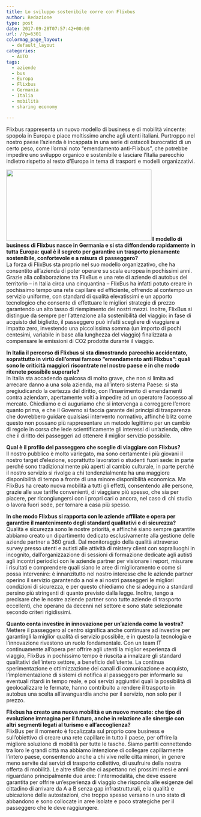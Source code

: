 ```yaml
---
title: Lo sviluppo sostenibile corre con Flixbus
author: Redazione
type: post
date: 2017-09-28T07:57:42+00:00
url: /?p=6301
colormag_page_layout:
  - default_layout
categories:
  - AUTO
tags:
  - aziende
  - bus
  - Europa
  - Flixbus
  - Germania
  - Italia
  - mobilità
  - sharing economy

---
```

Flixbus rappresenta un nuovo modello di business e di mobilità vincente: spopola in Europa e piace moltissimo anche agli utenti italiani. Purtroppo nel nostro paese l’azienda è incappata in una serie di ostacoli burocratici di un certo peso, come l’ormai noto “emendamento anti-Flixbus”, che potrebbe impedire uno sviluppo organico e sostenibile e lasciare l’Italia parecchio indietro rispetto al resto d’Europa in tema di trasporti e modelli organizzativi.

**<img decoding="async" loading="lazy" class="wp-image-6304 alignleft" src="https://progressonline.it/wp-content/uploads/2017/09/flixbus-alpen-2016-1-300x147.png" alt="" width="387" height="190" />Il modello di business di Flixbus nasce in Germania e si sta diffondendo rapidamente in tutta Europa: qual è il segreto per garantire un trasporto pienamente sostenibile, confortevole e a misura di passeggero?**  
La forza di FlixBus sta proprio nel suo modello organizzativo, che ha consentito all’azienda di poter operare su scala europea in pochissimi anni. Grazie alla collaborazione tra FlixBus e una rete di aziende di autobus del territorio – in Italia circa una cinquantina – FlixBus ha infatti potuto creare in pochissimo tempo una rete capillare ed efficiente, offrendo al contempo un servizio uniforme, con standard di qualità elevatissimi e un apporto tecnologico che consente di effettuare le migliori strategie di prezzo garantendo un alto tasso di riempimento dei nostri mezzi. Inoltre, FlixBus si distingue da sempre per l’attenzione alla sostenibilità del viaggio: in fase di acquisto del biglietto, il passeggero può infatti scegliere di viaggiare a impatto zero, investendo una piccolissima somma (un importo di pochi centesimi, variabile in base alla lunghezza del viaggio) finalizzata a compensare le emissioni di CO2 prodotte durante il viaggio.

**In Italia il percorso di Flixbus si sta dimostrando parecchio accidentato, soprattutto in virtù dell’ormai famoso “emendamento anti Flixbus”: quali sono le criticità maggiori riscontrate nel nostro paese e in che modo ritenete possibile superarle?**  
In Italia sta accadendo qualcosa di molto grave, che non si limita ad arrecare danno a una sola azienda, ma all’intero sistema Paese: si sta pregiudicando la certezza del diritto, con l’inserimento di emendamenti contra aziendam, apertamente volti a impedire ad un operatore l’accesso al mercato. Chiediamo e ci auguriamo che si intervenga a correggere l’errore quanto prima, e che il Governo si faccia garante dei principi di trasparenza che dovrebbero guidare qualsiasi intervento normativo, affinché blitz come questo non possano più rappresentare un metodo legittimo per un cambio di regole in corsa che lede scientificamente gli interessi di un’azienda, oltre che il diritto dei passeggeri ad ottenere il miglior servizio possibile.

**Qual è il profilo del passeggero che sceglie di viaggiare con Flixbus?**  
Il nostro pubblico è molto variegato, ma sono certamente i più giovani il nostro target d’elezione, soprattutto lavoratori o studenti fuori sede: in parte perché sono tradizionalmente più aperti al cambio culturale, in parte perché il nostro servizio si rivolge a chi tendenzialmente ha una maggiore disponibilità di tempo a fronte di una minore disponibilità economica. Ma FlixBus ha creato nuova mobilità a tutti gli effetti, consentendo alle persone, grazie alle sue tariffe convenienti, di viaggiare più spesso, che sia per piacere, per ricongiungersi con i propri cari o ancora, nel caso di chi studia o lavora fuori sede, per tornare a casa più spesso.

**In che modo Flixbus si rapporta con le aziende affiliate e opera per garantire il mantenimento degli standard qualitativi e di sicurezza?**  
Qualità e sicurezza sono le nostre priorità, e affinché siano sempre garantite abbiamo creato un dipartimento dedicato esclusivamente alla gestione delle aziende partner a 360 gradi. Dal monitoraggio della qualità attraverso survey presso utenti e autisti alle attività di mistery client con sopralluoghi in incognito, dall’organizzazione di sessioni di formazione dedicate agli autisti agli incontri periodici con le aziende partner per visionare i report, misurare i risultati e comprendere quali siano le aree di miglioramento e come si possa intervenire: è innanzitutto nel nostro interesse che le aziende partner operino il servizio garantendo a noi e ai nostri passeggeri le migliori condizioni di sicurezza, e per questo chiediamo che si adeguino a standard persino più stringenti di quanto previsto dalla legge. Inoltre, tengo a precisare che le nostre aziende partner sono tutte aziende di trasporto eccellenti, che operano da decenni nel settore e sono state selezionate secondo criteri rigidissimi.

**Quanto conta investire in innovazione per un’azienda come la vostra?**  
Mettere il passeggero al centro significa anche continuare ad investire per garantirgli la miglior qualità di servizio possibile, e in questo la tecnologia e l’innovazione rivestono un ruolo fondamentale. Con un team IT continuamente all’opera per offrire agli utenti la miglior esperienza di viaggio, FlixBus in pochissimo tempo è riuscita a innalzare gli standard qualitativi dell’intero settore, a beneficio dell’utente. La continua sperimentazione e ottimizzazione dei canali di comunicazione e acquisto, l’implementazione di sistemi di notifica al passeggero per informarlo su eventuali ritardi in tempo reale, e poi servizi aggiuntivi quali la possibilità di geolocalizzare le fermate, hanno contribuito a rendere il trasporto in autobus una scelta all’avanguardia anche per il servizio, non solo per il prezzo.

**Flixbus ha creato una nuova mobilità e un nuovo mercato: che tipo di evoluzione immagina per il futuro, anche in relazione alle sinergie con altri segmenti legati al turismo e all’accoglienza?**  
FlixBus per il momento è focalizzata sul proprio core business e sull’obiettivo di creare una rete capillare in tutto il paese, per offrire la migliore soluzione di mobilità per tutte le tasche. Siamo partiti connettendo tra loro le grandi città ma abbiamo intenzione di collegare capillarmente l’intero paese, consentendo anche a chi vive nelle citta minori, in genere meno servite dai servizi di trasporto collettivo, di usufruire della nostra offerta di mobilità. Le altre sfide che ci aspettano nei prossimi mesi e anni riguardano principalmente due aree: l’intermodalità, che deve essere garantita per offrire un’esperienza di viaggio che risponda alle esigenze del cittadino di arrivare da A a B senza gap infrastrutturali, e la qualità e ubicazione delle autostazioni, che troppo spesso versano in uno stato di abbandono e sono collocate in aree isolate e poco strategiche per il passeggero che le deve raggiungere.